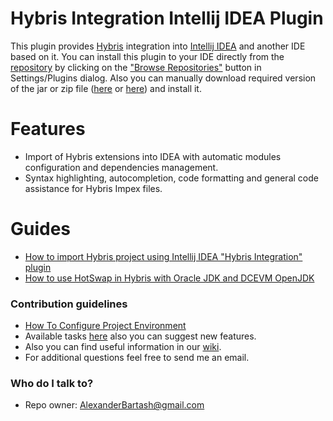 # Hybris Integration Intellij IDEA Plugin #

This plugin provides [Hybris](https://hybris.com/ru/) integration into [Intellij IDEA](https://www.jetbrains.com/idea/) and another IDE based on it.
You can install this plugin to your IDE directly from the [repository](https://plugins.jetbrains.com/plugin/7525) by clicking on the ["Browse Repositories"](https://www.jetbrains.com/idea/help/installing-updating-and-uninstalling-repository-plugins.html) button in Settings/Plugins dialog. Also you can manually download required version of the jar or zip file ([here](https://plugins.jetbrains.com/plugin/7525) or [here](https://bitbucket.org/AlexanderBartash/impex-editor-intellij-idea-plugin/downloads)) and install it.

# Features #

* Import of Hybris extensions into IDEA with automatic modules configuration and dependencies management.
* Syntax highlighting, autocompletion, code formatting and general code assistance for Hybris Impex files.

# Guides #

* [How to import Hybris project using Intellij IDEA "Hybris Integration" plugin](https://www.youtube.com/watch?v=_wVbowe39GM)
* [How to use HotSwap in Hybris with Oracle JDK and DCEVM OpenJDK](https://www.youtube.com/watch?v=I-YYKD0OSyY)

### Contribution guidelines ###

* [How To Configure Project Environment](https://bitbucket.org/AlexanderBartash/impex-editor-intellij-idea-plugin/wiki/How%20To%20Configure%20Project%20Environment)
* Available tasks [here](https://bitbucket.org/AlexanderBartash/impex-editor-intellij-idea-plugin/issues?status=new&status=open) also you can suggest new features.
* Also you can find useful information in our [wiki](https://bitbucket.org/AlexanderBartash/impex-editor-intellij-idea-plugin/wiki/Home).
* For additional questions feel free to send me an email.

### Who do I talk to? ###

* Repo owner: AlexanderBartash@gmail.com